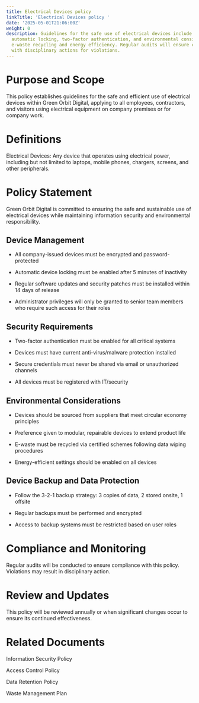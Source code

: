 ```yaml
---
title: Electrical Devices policy
linkTitle: 'Electrical Devices policy '
date: '2025-05-01T21:06:00Z'
weight: 0
description: Guidelines for the safe use of electrical devices include encryption,
  automatic locking, two-factor authentication, and environmental considerations like
  e-waste recycling and energy efficiency. Regular audits will ensure compliance,
  with disciplinary actions for violations.
---
```



# Purpose and Scope

This policy establishes guidelines for the safe and efficient use of electrical devices within Green Orbit Digital, applying to all employees, contractors, and visitors using electrical equipment on company premises or for company work.

# Definitions

Electrical Devices: Any device that operates using electrical power, including but not limited to laptops, mobile phones, chargers, screens, and other peripherals.

# Policy Statement

Green Orbit Digital is committed to ensuring the safe and sustainable use of electrical devices while maintaining information security and environmental responsibility.

## Device Management

- All company-issued devices must be encrypted and password-protected

- Automatic device locking must be enabled after 5 minutes of inactivity

- Regular software updates and security patches must be installed within 14 days of release

- Administrator privileges will only be granted to senior team members who require such access for their roles

## Security Requirements

- Two-factor authentication must be enabled for all critical systems

- Devices must have current anti-virus/malware protection installed

- Secure credentials must never be shared via email or unauthorized channels

- All devices must be registered with IT/security

## Environmental Considerations

- Devices should be sourced from suppliers that meet circular economy principles

- Preference given to modular, repairable devices to extend product life

- E-waste must be recycled via certified schemes following data wiping procedures

- Energy-efficient settings should be enabled on all devices

## Device Backup and Data Protection

- Follow the 3-2-1 backup strategy: 3 copies of data, 2 stored onsite, 1 offsite

- Regular backups must be performed and encrypted

- Access to backup systems must be restricted based on user roles

# Compliance and Monitoring

Regular audits will be conducted to ensure compliance with this policy. Violations may result in disciplinary action.

# Review and Updates

This policy will be reviewed annually or when significant changes occur to ensure its continued effectiveness.

# Related Documents

Information Security Policy

Access Control Policy

Data Retention Policy

Waste Management Plan